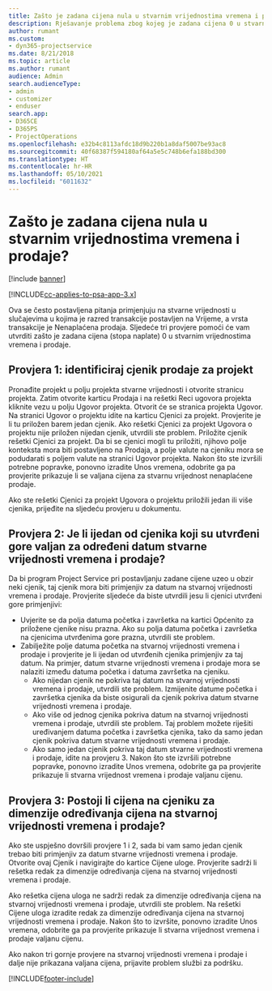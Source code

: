 ```yaml
---
title: Zašto je zadana cijena nula u stvarnim vrijednostima vremena i prodaje?
description: Rješavanje problema zbog kojeg je zadana cijena 0 u stvarnim vrijednostima vremena i prodaje.
author: rumant
ms.custom:
- dyn365-projectservice
ms.date: 8/21/2018
ms.topic: article
ms.author: rumant
audience: Admin
search.audienceType:
- admin
- customizer
- enduser
search.app:
- D365CE
- D365PS
- ProjectOperations
ms.openlocfilehash: e32b4c8113afdc18d9b220b1a8daf5007be93ac8
ms.sourcegitcommit: 40f68387f594180af64a5e5c748b6efa188bd300
ms.translationtype: HT
ms.contentlocale: hr-HR
ms.lasthandoff: 05/10/2021
ms.locfileid: "6011632"
---
```

# <a name="why-is-price-defaulting-to-zero-on-time-sales-actuals"></a>Zašto je zadana cijena nula u stvarnim vrijednostima vremena i prodaje?

[!include [banner](../includes/psa-now-project-operations.md)]

[!INCLUDE[cc-applies-to-psa-app-3.x](../includes/cc-applies-to-psa-app-3x.md)]

Ova se često postavljena pitanja primjenjuju na stvarne vrijednosti u slučajevima u kojima je razred transakcije postavljen na Vrijeme, a vrsta transakcije je Nenaplaćena prodaja. Sljedeće tri provjere pomoći će vam utvrditi zašto je zadana cijena (stopa naplate) 0 u stvarnim vrijednostima vremena i prodaje.

## <a name="check-1-identify-the-sales-price-list-for-the-project"></a>Provjera 1: identificiraj cjenik prodaje za projekt

Pronađite projekt u polju projekta stvarne vrijednosti i otvorite stranicu projekta. Zatim otvorite karticu Prodaja i na rešetki Reci ugovora projekta kliknite vezu u polju Ugovor projekta. Otvorit će se stranica projekta Ugovor. Na stranici Ugovor o projektu idite na karticu Cjenici za projekt. Provjerite je li tu priložen barem jedan cjenik. Ako rešetki Cjenici za projekt Ugovora o projektu nije priložen nijedan cjenik, utvrdili ste problem. Priložite cjenik rešetki Cjenici za projekt. Da bi se cjenici mogli tu priložiti, njihovo polje konteksta mora biti postavljeno na Prodaja, a polje valute na cjeniku mora se podudarati s poljem valute na stranici Ugovor projekta. Nakon što ste izvršili potrebne popravke, ponovno izradite Unos vremena, odobrite ga pa provjerite prikazuje li se valjana cijena za stvarnu vrijednost nenaplaćene prodaje. 

Ako ste rešetki Cjenici za projekt Ugovora o projektu priložili jedan ili više cjenika, prijeđite na sljedeću provjeru u dokumentu.

## <a name="check-2-are-any-of-the-price-lists-identified-above-valid-for-the-specific-date-of-the-time-sales-actual"></a>Provjera 2: Je li ijedan od cjenika koji su utvrđeni gore valjan za određeni datum stvarne vrijednosti vremena i prodaje?

Da bi program Project Service pri postavljanju zadane cijene uzeo u obzir neki cjenik, taj cjenik mora biti primjenjiv za datum na stvarnoj vrijednosti vremena i prodaje. Provjerite sljedeće da biste utvrdili jesu li cjenici utvrđeni gore primjenjivi:
- Uvjerite se da polja datuma početka i završetka na kartici Općenito za priložene cjenike nisu prazna. Ako su polja datuma početka i završetka na cjenicima utvrđenima gore prazna, utvrdili ste problem. 
- Zabilježite polje datuma početka na stvarnoj vrijednosti vremena i prodaje i provjerite je li ijedan od utvrđenih cjenika primjenjiv za taj datum. Na primjer, datum stvarne vrijednosti vremena i prodaje mora se nalaziti između datuma početka i datuma završetka na cjeniku. 
    - Ako nijedan cjenik ne pokriva taj datum na stvarnoj vrijednosti vremena i prodaje, utvrdili ste problem. Izmijenite datume početka i završetka cjenika da biste osigurali da cjenik pokriva datum stvarne vrijednosti vremena i prodaje. 
    - Ako više od jednog cjenika pokriva datum na stvarnoj vrijednosti vremena i prodaje, utvrdili ste problem. Taj problem možete riješiti uređivanjem datuma početka i završetka cjenika, tako da samo jedan cjenik pokriva datum stvarne vrijednosti vremena i prodaje. 
    - Ako samo jedan cjenik pokriva taj datum stvarne vrijednosti vremena i prodaje, idite na provjeru 3.
Nakon što ste izvršili potrebne popravke, ponovno izradite Unos vremena, odobrite ga pa provjerite prikazuje li stvarna vrijednost vremena i prodaje valjanu cijenu.

## <a name="check-3-is-there-a-price-in-the-price-list-for-the-pricing-dimensions-on-the-time-sales-actual"></a>Provjera 3: Postoji li cijena na cjeniku za dimenzije određivanja cijena na stvarnoj vrijednosti vremena i prodaje?

Ako ste uspješno dovršili provjere 1 i 2, sada bi vam samo jedan cjenik trebao biti primjenjiv za datum stvarne vrijednosti vremena i prodaje. Otvorite ovaj Cjenik i navigirajte do kartice Cijene uloge. Provjerite sadrži li rešetka redak za dimenzije određivanja cijena na stvarnoj vrijednosti vremena i prodaje.

Ako rešetka cijena uloga ne sadrži redak za dimenzije određivanja cijena na stvarnoj vrijednosti vremena i prodaje, utvrdili ste problem. Na rešetki Cijene uloga izradite redak za dimenzije određivanja cijena na stvarnoj vrijednosti vremena i prodaje. Nakon što to izvršite, ponovno izradite Unos vremena, odobrite ga pa provjerite prikazuje li stvarna vrijednost vremena i prodaje valjanu cijenu.

Ako nakon tri gornje provjere na stvarnoj vrijednosti vremena i prodaje i dalje nije prikazana valjana cijena, prijavite problem službi za podršku. 



[!INCLUDE[footer-include](../includes/footer-banner.md)]